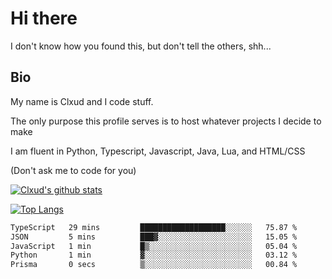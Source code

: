 

# Hi there
I don't know how you found this, but don't tell the others, shh...

## Bio
My name is Clxud and I code stuff.

The only purpose this profile serves is to host whatever projects I decide to make

I am fluent in Python, Typescript, Javascript, Java, Lua, and HTML/CSS



(Don't ask me to code for you)

[![Clxud's github stats](https://github-readme-stats.vercel.app/api?username=cloudwithax&count_private=true&theme=dark&show_icons=true)](https://github.com/anuraghazra/github-readme-stats) 

[![Top Langs](https://github-readme-stats.vercel.app/api/top-langs/?username=cloudwithax&theme=dark)](https://github.com/anuraghazra/github-readme-stats)

<!--START_SECTION:waka-->

```txt
TypeScript   29 mins         ███████████████████░░░░░░   75.87 %
JSON         5 mins          ███▓░░░░░░░░░░░░░░░░░░░░░   15.05 %
JavaScript   1 min           █▒░░░░░░░░░░░░░░░░░░░░░░░   05.04 %
Python       1 min           ▓░░░░░░░░░░░░░░░░░░░░░░░░   03.12 %
Prisma       0 secs          ▒░░░░░░░░░░░░░░░░░░░░░░░░   00.84 %
```

<!--END_SECTION:waka-->







